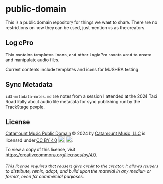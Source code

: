 # public-domain

This is a public domain repository for things we want to share. There are no restrictions on how they can be used, just mention us as the creators.

## LogicPro

This contains templates, icons, and other LogicPro assets used to create and manipulate audio files.

Current contents include templates and icons for MUSHRA testing.

## Sync Metadata

`id3-metadata-notes.md` are notes from a session I attended at the 2024 Taxi Road Rally about audio file metadata for sync publishing run by the TrackStage people.

## License

<p xmlns:cc="http://creativecommons.org/ns#" xmlns:dct="http://purl.org/dc/terms/"><a property="dct:title" rel="cc:attributionURL" href="https://github.com/catamount-music/public-domain">Catamount Music Public Domain</a> © 2024 by <a rel="cc:attributionURL dct:creator" property="cc:attributionName" href="https://github.com/catamount-music">Catamount Music, LLC</a> is licensed under <a href="https://creativecommons.org/licenses/by/4.0/?ref=chooser-v1" target="_blank" rel="license noopener noreferrer" style="display:inline-block;">CC BY 4.0<img style="height:22px!important;margin-left:3px;vertical-align:text-bottom;" src="https://mirrors.creativecommons.org/presskit/icons/cc.svg?ref=chooser-v1" alt=""><img style="height:22px!important;margin-left:3px;vertical-align:text-bottom;" src="https://mirrors.creativecommons.org/presskit/icons/by.svg?ref=chooser-v1" alt=""></a>.</p>

To view a copy of this license, visit https://creativecommons.org/licenses/by/4.0.

###### This license requires that reusers give credit to the creator. It allows reusers to distribute, remix, adapt, and build upon the material in any medium or format, even for commercial purposes.
